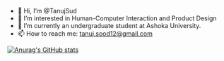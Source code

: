 - 👋 Hi, I’m @TanujSud
- 👀 I’m interested in Human-Computer Interaction and Product Design
- 🌱 I’m currently an undergraduate student at Ashoka University.
- 📫 How to reach me: tanuj.sood12@gmail.com

[![Anurag's GitHub stats](https://github-readme-stats.vercel.app/api?username=TanujSud)](https://github.com/anuraghazra/github-readme-stats)

<!---
TanujSud/TanujSud is a ✨ special ✨ repository because its `README.md` (this file) appears on your GitHub profile.
You can click the Preview link to take a look at your changes.
--->
